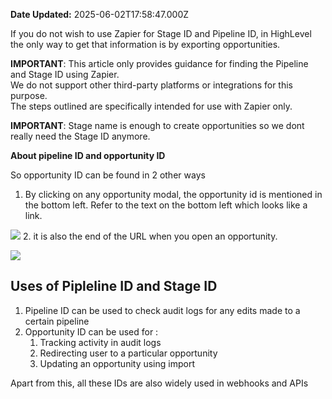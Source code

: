 **Date Updated:** 2025-06-02T17:58:47.000Z

If you do not wish to use Zapier for Stage ID and Pipeline ID, in HighLevel the only way to get that information is by exporting opportunities.

  
**IMPORTANT**: This article only provides guidance for finding the Pipeline and Stage ID using Zapier.  
We do not support other third-party platforms or integrations for this purpose.  
The steps outlined are specifically intended for use with Zapier only.
  
  
**IMPORTANT**: Stage name is enough to create opportunities so we dont really need the Stage ID anymore. 

  
**About pipeline ID and opportunity ID**

  
So opportunity ID can be found in 2 other ways  
  
1. By clicking on any opportunity modal, the opportunity id is mentioned in the bottom left. Refer to the text on the bottom left which looks like a link.  
    
![](https://s3.amazonaws.com/cdn.freshdesk.com/data/helpdesk/attachments/production/155047130685/original/3C_V2ErhQLss3B7D4gQLg4WW5JmNb06l7A.png?1748000379)
2. it is also the end of the URL when you open an opportunity.  
    
![](https://s3.amazonaws.com/cdn.freshdesk.com/data/helpdesk/attachments/production/155047130755/original/Oqk5_rX3a2FfxtWf2zUmhHpcJ7nYsbaY_w.png?1748000464)

  
## **Uses of Pipleline ID and Stage ID**

  
1. Pipeline ID can be used to check audit logs for any edits made to a certain pipeline
2. Opportunity ID can be used for :  
   1. Tracking activity in audit logs  
   2. Redirecting user to a particular opportunity  
   3. Updating an opportunity using import

Apart from this, all these IDs are also widely used in webhooks and APIs